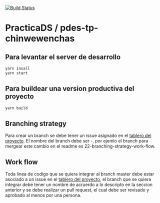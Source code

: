 [![Build Status](https://travis-ci.org/PracticaDS/pdes-tp-chinwewenchas.svg?branch=master)](https://travis-ci.org/PracticaDS/pdes-tp-chinwewenchas)

# PracticaDS / pdes-tp-chinwewenchas 

## Para levantar el server de desarrollo
```bash
yarn insall
yarn start
```

## Para buildear una version productiva del proyecto
```bash
yarn build
```

## Branching strategy
Para crear un branch se debe tener un issue asignado en el [tablero del proyecto](https://github.com/PracticaDS/pdes-tp-chinwewenchas/projects/1). El nombre del branch debe ser <numero del issue>-<descripcion>, por ejemlo el branch para mergear este cambio en el readme es 22-branching-strategy-work-flow.

## Work flow
Toda linea de codigo que se quiera integrar al branch master debe estar asociado a un issue en el [tablero del proyecto](https://github.com/PracticaDS/pdes-tp-chinwewenchas/projects/1), el branch que se quiera integrar debe tener un nombre de acruerdo a lo descripto en la seccion anterior y se debe realizar un pull request, el cual debe ser revisado y aprobado al menos por una persona.
